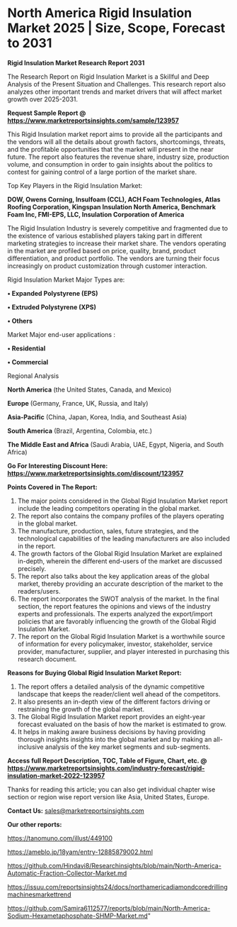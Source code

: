 # North America Rigid Insulation Market 2025 | Size, Scope, Forecast to 2031

<strong>Rigid Insulation Market Research Report 2031</strong>

The Research Report on Rigid Insulation Market is a Skillful and Deep Analysis of the Present Situation and Challenges. This research report also analyzes other important trends and market drivers that will affect market growth over 2025-2031.

<strong>Request Sample Report @ <a href=https://www.marketreportsinsights.com/sample/123957>https://www.marketreportsinsights.com/sample/123957</a></strong>

This Rigid Insulation market report aims to provide all the participants and the vendors will all the details about growth factors, shortcomings, threats, and the profitable opportunities that the market will present in the near future. The report also features the revenue share, industry size, production volume, and consumption in order to gain insights about the politics to contest for gaining control of a large portion of the market share.

Top Key Players in the Rigid Insulation Market:

<strong>DOW, Owens Corning, Insulfoam (CCL), ACH Foam Technologies, Atlas Roofing Corporation, Kingspan Insulation North America, Benchmark Foam Inc, FMI-EPS, LLC, Insulation Corporation of America</strong>

The Rigid Insulation Industry is severely competitive and fragmented due to the existence of various established players taking part in different marketing strategies to increase their market share. The vendors operating in the market are profiled based on price, quality, brand, product differentiation, and product portfolio. The vendors are turning their focus increasingly on product customization through customer interaction.

Rigid Insulation Market Major Types are:

<strong>• Expanded Polystyrene (EPS)

• Extruded Polystyrene (XPS)

• Others</strong>

Market Major end-user applications :

<strong>• Residential

• Commercial</strong>

Regional Analysis

</u><strong><b>North America</b></strong> (the United States, Canada, and Mexico)

<strong><b>Europe </b></strong>(Germany, France, UK, Russia, and Italy)

<strong><b>Asia-Pacific</b></strong> (China, Japan, Korea, India, and Southeast Asia)

<strong><b>South America</b></strong> (Brazil, Argentina, Colombia, etc.)

<strong><b>The Middle East and Africa</b></strong> (Saudi Arabia, UAE, Egypt, Nigeria, and South Africa)

<strong>Go For Interesting Discount Here: <a href=https://www.marketreportsinsights.com/discount/123957>https://www.marketreportsinsights.com/discount/123957</a></strong>

<strong>Points Covered in The Report:</strong>
<ol>
  <li>The major points considered in the Global Rigid Insulation Market report include the leading competitors operating in the global market.</li>
  <li>The report also contains the company profiles of the players operating in the global market.</li>
  <li>The manufacture, production, sales, future strategies, and the technological capabilities of the leading manufacturers are also included in the report.</li>
  <li>The growth factors of the Global Rigid Insulation Market are explained in-depth, wherein the different end-users of the market are discussed precisely.</li>
  <li>The report also talks about the key application areas of the global market, thereby providing an accurate description of the market to the readers/users.</li>
  <li>The report incorporates the SWOT analysis of the market. In the final section, the report features the opinions and views of the industry experts and professionals. The experts analyzed the export/import policies that are favorably influencing the growth of the Global Rigid Insulation Market.</li>
  <li>The report on the Global Rigid Insulation Market is a worthwhile source of information for every policymaker, investor, stakeholder, service provider, manufacturer, supplier, and player interested in purchasing this research document.</li>
</ol>
<strong>Reasons for Buying Global Rigid Insulation Market Report:</strong>

<ol>
  <li>The report offers a detailed analysis of the dynamic competitive landscape that keeps the reader/client well ahead of the competitors.</li>
  <li>It also presents an in-depth view of the different factors driving or restraining the growth of the global market.</li>
  <li>The Global Rigid Insulation Market report provides an eight-year forecast evaluated on the basis of how the market is estimated to grow.</li>
  <li>It helps in making aware business decisions by having providing thorough insights insights into the global market and by making an all-inclusive analysis of the key market segments and sub-segments.</li>
</ol>
<strong>Access full Report Description, TOC, Table of Figure, Chart, etc. @ <a href=https://www.marketreportsinsights.com/industry-forecast/rigid-insulation-market-2022-123957>https://www.marketreportsinsights.com/industry-forecast/rigid-insulation-market-2022-123957</a></strong>


Thanks for reading this article; you can also get individual chapter wise section or region wise report version like Asia, United States, Europe.

<strong>Contact Us:</strong>
sales@marketreportsinsights.com

<strong>Our other reports:</strong>

<a href=https://tanomuno.com/illust/449100>https://tanomuno.com/illust/449100</a>

<a href=https://ameblo.jp/18yam/entry-12885879002.html>https://ameblo.jp/18yam/entry-12885879002.html</a>

<a href=https://github.com/Hindavi8/Researchinsights/blob/main/North-America-Automatic-Fraction-Collector-Market.md>https://github.com/Hindavi8/Researchinsights/blob/main/North-America-Automatic-Fraction-Collector-Market.md</a>

<a href=https://issuu.com/reportsinsights24/docs/northamericadiamondcoredrillingmachinesmarkettrend>https://issuu.com/reportsinsights24/docs/northamericadiamondcoredrillingmachinesmarkettrend</a>

<a href=https://github.com/Samira6112577/reports/blob/main/North-America-Sodium-Hexametaphosphate-SHMP-Market.md>https://github.com/Samira6112577/reports/blob/main/North-America-Sodium-Hexametaphosphate-SHMP-Market.md</a>"
